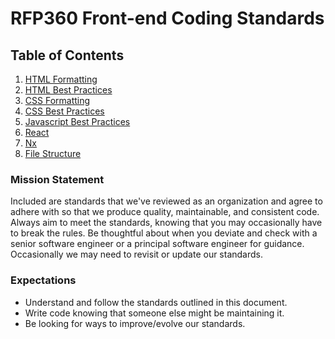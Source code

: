 # RFP360 Front-end Coding Standards
## Table of Contents
1. [HTML Formatting](/standards/html.md#html-formatting)
2. [HTML Best Practices](/standards/html.md#html-best-practices)
3. [CSS Formatting](/standards/css.md#css-formatting)
4. [CSS Best Practices](/standards/css.md#css-best-practices)
5. [Javascript Best Practices](/standards/js.md)
7. [React](/standards/react.md)
8. [Nx](/standards/nx.md)
9. [File Structure](/standards/files.md)

### Mission Statement
Included are standards that we've reviewed as an organization and agree to adhere with so that we produce quality, maintainable, and consistent code. Always aim to meet the standards, knowing that you may occasionally have to break the rules. Be thoughtful about when you deviate and check with a senior software engineer or a principal software engineer for guidance. Occasionally we may need to revisit or update our standards.

### Expectations
* Understand and follow the standards outlined in this document.
* Write code knowing that someone else might be maintaining it.
* Be looking for ways to improve/evolve our standards.
